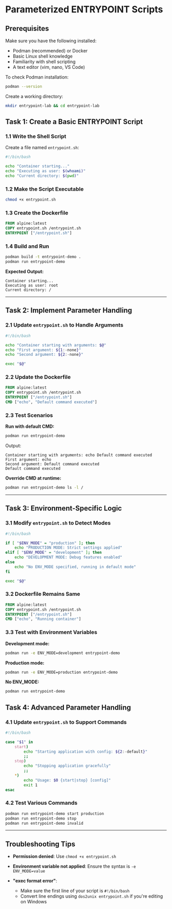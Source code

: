 # Parameterized ENTRYPOINT Scripts

## Prerequisites

Make sure you have the following installed:

- Podman (recommended) or Docker
- Basic Linux shell knowledge
- Familiarity with shell scripting
- A text editor (vim, nano, VS Code)

To check Podman installation:

```bash
podman --version
```

Create a working directory:

```bash
mkdir entrypoint-lab && cd entrypoint-lab
```

## Task 1: Create a Basic ENTRYPOINT Script

### 1.1 Write the Shell Script

Create a file named `entrypoint.sh`:

```bash
#!/bin/bash

echo "Container starting..."
echo "Executing as user: $(whoami)"
echo "Current directory: $(pwd)"
```

### 1.2 Make the Script Executable

```bash
chmod +x entrypoint.sh
```

### 1.3 Create the Dockerfile

```Dockerfile
FROM alpine:latest
COPY entrypoint.sh /entrypoint.sh
ENTRYPOINT ["/entrypoint.sh"]
```

### 1.4 Build and Run

```bash
podman build -t entrypoint-demo .
podman run entrypoint-demo
```

**Expected Output:**

```
Container starting...
Executing as user: root
Current directory: /
```

---

## Task 2: Implement Parameter Handling

### 2.1 Update `entrypoint.sh` to Handle Arguments

```bash
#!/bin/bash

echo "Container starting with arguments: $@"
echo "First argument: ${1:-none}"
echo "Second argument: ${2:-none}"

exec "$@"
```

### 2.2 Update the Dockerfile

```Dockerfile
FROM alpine:latest
COPY entrypoint.sh /entrypoint.sh
ENTRYPOINT ["/entrypoint.sh"]
CMD ["echo", "Default command executed"]
```

### 2.3 Test Scenarios

**Run with default CMD:**

```bash
podman run entrypoint-demo
```

Output:

```
Container starting with arguments: echo Default command executed
First argument: echo
Second argument: Default command executed
Default command executed
```

**Override CMD at runtime:**

```bash
podman run entrypoint-demo ls -l /
```

---

## Task 3: Environment-Specific Logic

### 3.1 Modify `entrypoint.sh` to Detect Modes

```bash
#!/bin/bash

if [ "$ENV_MODE" = "production" ]; then
    echo "PRODUCTION MODE: Strict settings applied"
elif [ "$ENV_MODE" = "development" ]; then
    echo "DEVELOPMENT MODE: Debug features enabled"
else
    echo "No ENV_MODE specified, running in default mode"
fi

exec "$@"
```

### 3.2 Dockerfile Remains Same

```Dockerfile
FROM alpine:latest
COPY entrypoint.sh /entrypoint.sh
ENTRYPOINT ["/entrypoint.sh"]
CMD ["echo", "Running container"]
```

### 3.3 Test with Environment Variables

**Development mode:**

```bash
podman run -e ENV_MODE=development entrypoint-demo
```

**Production mode:**

```bash
podman run -e ENV_MODE=production entrypoint-demo
```

**No ENV\_MODE:**

```bash
podman run entrypoint-demo
```

## Task 4: Advanced Parameter Handling

### 4.1 Update `entrypoint.sh` to Support Commands

```bash
#!/bin/bash

case "$1" in
    start)
        echo "Starting application with config: ${2:-default}"
        ;;
    stop)
        echo "Stopping application gracefully"
        ;;
    *)
        echo "Usage: $0 {start|stop} [config]"
        exit 1
esac
```

### 4.2 Test Various Commands

```bash
podman run entrypoint-demo start production
podman run entrypoint-demo stop
podman run entrypoint-demo invalid
```

---

## Troubleshooting Tips

* **Permission denied**:
  Use `chmod +x entrypoint.sh`

* **Environment variable not applied**:
  Ensure the syntax is `-e ENV_MODE=value`

* **"exec format error"**:

  * Make sure the first line of your script is `#!/bin/bash`
  * Convert line endings using `dos2unix entrypoint.sh` if you're editing on Windows